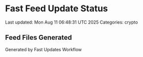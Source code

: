 # Fast Feed Update Status
Last updated: Mon Aug 11 06:48:31 UTC 2025
Categories: crypto

## Feed Files Generated

Generated by Fast Updates Workflow
